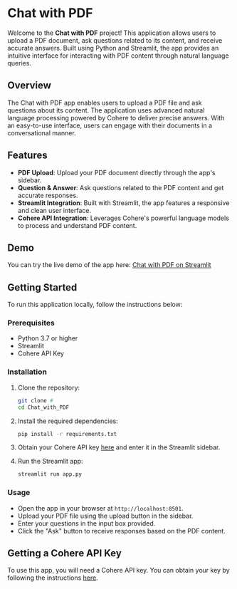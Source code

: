 # Chat with PDF

Welcome to the **Chat with PDF** project! This application allows users to upload a PDF document, ask questions related to its content, and receive accurate answers. Built using Python and Streamlit, the app provides an intuitive interface for interacting with PDF content through natural language queries.

## Overview

The Chat with PDF app enables users to upload a PDF file and ask questions about its content. The application uses advanced natural language processing powered by Cohere to deliver precise answers. With an easy-to-use interface, users can engage with their documents in a conversational manner.

## Features

- **PDF Upload**: Upload your PDF document directly through the app's sidebar.
- **Question & Answer**: Ask questions related to the PDF content and get accurate responses.
- **Streamlit Integration**: Built with Streamlit, the app features a responsive and clean user interface.
- **Cohere API Integration**: Leverages Cohere's powerful language models to process and understand PDF content.

## Demo

You can try the live demo of the app here: [Chat with PDF on Streamlit](#)

## Getting Started

To run this application locally, follow the instructions below:

### Prerequisites

- Python 3.7 or higher
- Streamlit
- Cohere API Key

### Installation

1. Clone the repository:

    ```bash
    git clone #
    cd Chat_with_PDF
    ```

2. Install the required dependencies:

    ```bash
    pip install -r requirements.txt
    ```

3. Obtain your Cohere API key [here](https://dashboard.cohere.com/) and enter it in the Streamlit sidebar.

4. Run the Streamlit app:

    ```bash
    streamlit run app.py
    ```

### Usage

- Open the app in your browser at `http://localhost:8501`.
- Upload your PDF file using the upload button in the sidebar.
- Enter your questions in the input box provided.
- Click the "Ask" button to receive responses based on the PDF content.

## Getting a Cohere API Key

To use this app, you will need a Cohere API key. You can obtain your key by following the instructions [here](https://dashboard.cohere.com/).
